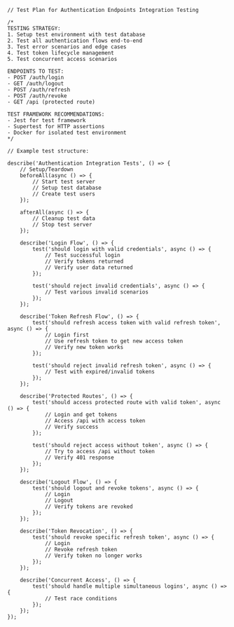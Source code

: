     // Test Plan for Authentication Endpoints Integration Testing

    /*
    TESTING STRATEGY:
    1. Setup test environment with test database
    2. Test all authentication flows end-to-end
    3. Test error scenarios and edge cases
    4. Test token lifecycle management
    5. Test concurrent access scenarios

    ENDPOINTS TO TEST:
    - POST /auth/login
    - GET /auth/logout
    - POST /auth/refresh
    - POST /auth/revoke
    - GET /api (protected route)

    TEST FRAMEWORK RECOMMENDATIONS:
    - Jest for test framework
    - Supertest for HTTP assertions
    - Docker for isolated test environment
    */

    // Example test structure:

    describe('Authentication Integration Tests', () => {
        // Setup/Teardown
        beforeAll(async () => {
            // Start test server
            // Setup test database
            // Create test users
        });

        afterAll(async () => {
            // Cleanup test data
            // Stop test server
        });

        describe('Login Flow', () => {
            test('should login with valid credentials', async () => {
                // Test successful login
                // Verify tokens returned
                // Verify user data returned
            });

            test('should reject invalid credentials', async () => {
                // Test various invalid scenarios
            });
        });

        describe('Token Refresh Flow', () => {
            test('should refresh access token with valid refresh token', async () => {
                // Login first
                // Use refresh token to get new access token
                // Verify new token works
            });

            test('should reject invalid refresh token', async () => {
                // Test with expired/invalid tokens
            });
        });

        describe('Protected Routes', () => {
            test('should access protected route with valid token', async () => {
                // Login and get tokens
                // Access /api with access token
                // Verify success
            });

            test('should reject access without token', async () => {
                // Try to access /api without token
                // Verify 401 response
            });
        });

        describe('Logout Flow', () => {
            test('should logout and revoke tokens', async () => {
                // Login
                // Logout
                // Verify tokens are revoked
            });
        });

        describe('Token Revocation', () => {
            test('should revoke specific refresh token', async () => {
                // Login
                // Revoke refresh token
                // Verify token no longer works
            });
        });

        describe('Concurrent Access', () => {
            test('should handle multiple simultaneous logins', async () => {
                // Test race conditions
            });
        });
    });
